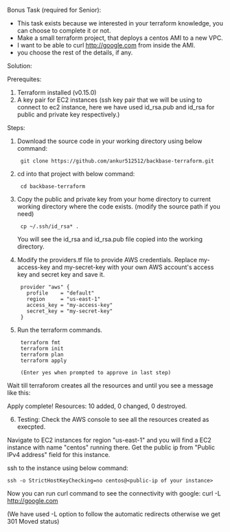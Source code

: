 Bonus Task (required for Senior):
- This task exists because we interested in your terraform knowledge, you can choose to complete it
or not.
- Make a small terraform project, that deploys a centos AMI to a new VPC.
- I want to be able to curl http://google.com from inside the AMI.
- you choose the rest of the details, if any.



Solution:

Prerequites:

1. Terraform installed (v0.15.0)
2. A key pair for EC2 instances (ssh key pair that we will be using to connect to ec2 instance, here we have used id_rsa.pub and id_rsa for public and private key respectively.)


Steps: 

1. Download the source code in your working directory using below command:

		git clone https://github.com/ankur512512/backbase-terraform.git
	
2. cd into that project with below command:

		cd backbase-terraform
	
3. Copy the public and private key from your home directory to current working directory where the code exists. (modify the source path if you need)

		cp ~/.ssh/id_rsa* .
	
   You will see the id_rsa and id_rsa.pub file copied into the working directory.
   
4. Modify the providers.tf file to provide AWS credentials. Replace my-access-key and my-secret-key with your own AWS account's access key and secret key and save it.

    	provider "aws" {
      	  profile    = "default"
      	  region     = "us-east-1"
      	  access_key = "my-access-key"
      	  secret_key = "my-secret-key"
    	}
	
5. Run the terraform commands.

		terraform fmt
		terraform init
		terraform plan
		terraform apply
		
		(Enter yes when prompted to approve in last step)
	
  Wait till terraforom creates all the resources and until you see a message like this:
  
  Apply complete! Resources: 10 added, 0 changed, 0 destroyed.  

6. Testing: Check the AWS console to see all the resources created as execpted. 

  Navigate to EC2 instances for region "us-east-1" and you will find a EC2 instance with name "centos" running there.
  Get the public ip from "Public IPv4 address" field for this instance.

  ssh to the instance using below command:
  
	ssh -o StrictHostKeyChecking=no centos@<public-ip of your instance>

  Now you can run curl command to see the connectivity with google:
		curl -L http://google.com
	
  (We have used -L option to follow the automatic redirects otherwise we get 301 Moved status)	
